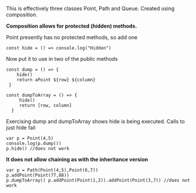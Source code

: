 This is effectively three classes Point, Path and Queue. Created using composition.

**Composition allows for protected (hidden) methods.**

Point presently has no protected methods, so add one

    const hide = () => console.log("Hidden")

Now put it to use in two of the public methods

    const dump = () => { 
        hide() 
        return aPoint ${row} ${column} 
     }

    const dumpToArray = () => { 
         hide() 
         return [row, column] 
      }

Exercising dump and dumpToArray shows hide is being executed. Calls to just hide fail

    var p = Point(4,5) 
    console.log(p.dump())  
    p.hide() //does not work

**It does not allow chaining as with the inheritance version**

    var p = Path(Point(4,5),Point(6,7))
    p.addPoint(Point(77,88))
    p.dumpToArray() p.addPoint(Point(1,2)).addPoint(Point(3,7)) //does not work
